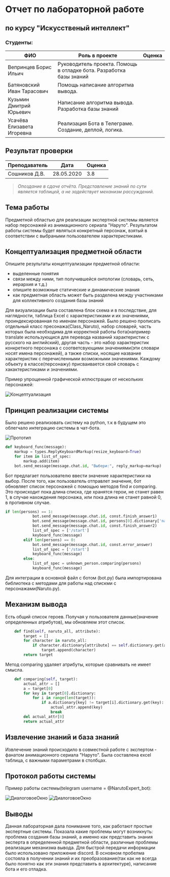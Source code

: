 # Отчет по лабораторной работе
## по курсу "Искусственый интеллект"

### Студенты: 

| ФИО       | Роль в проекте                     | Оценка       |
|-----------|------------------------------------|--------------|
| Вепринцев Борис Ильич | Руководитель проекта. Помощь в отладке бота. Разработка базы знаний |          |
| Батяновский Иван Тарасович| Помощь написание алгоритма вывода. |       |
| Кузьмин Дмитрий Юрьевич| Написание алгоритма вывода. Разработка базы знаний|      |
| Усачёва Елизавета Игоревна| Реализация Бота в Телеграме. Создание, деплой, логика.  |          |

## Результат проверки

| Преподаватель     | Дата         |  Оценка       |
|-------------------|--------------|---------------|
| Сошников Д.В. |    28.05.2020          |      3.8         |

> *Опоздание в сдаче отчёта. Представление знаний по сути является таблицей, а не задействует механизм рассуждений.*

## Тема работы

Предметной областью для реализации экспертной системы является набор персонажей из анимационного сериала "Наруто".
Результатом работы системы будет являться конкретный персонаж, взятый в соответствии с выбраными пользователем характеристиками.

## Концептуализация предметной области

Опишите результаты концептуализации предметной области:
 - выделенные понятия
 - связи между ними, тип получившейся онтологии (словарь, сеть, иерархия и т.д.)
 - опишите возможные статические и динамические знания
 - как предметная область может быть разделена между участниками для коллективного создания базы знаний 
 
 Для визуализации была составлена блок схема и в последствие, для наглядности, таблица Excel с характеристиками и их значениями, проиндексированная по именам персонажей. Было решено прописать отдельный класс пресонажа(Class_Naruto), набор словарей, часть которых была необходима для корректной работы бота(например translate использующися для перевода названий характеристик с русского на английский), другая часть - это набор характеристик конкретного персонажа с соответсвующими значениями(эти словари носят имена персонажей), а также списки, носящие название характеристик с перечисленными возможными значениями.
 Каждому объекту в классе(персонажу) присваивается свой словарь с хакактеристиками и значениями.

Пример упрощенной графической иллюстрации от нескольких персонажей:

![Концептуализация](img/NarituScheme.png)
## Принцип реализации системы

Было решено реализовать систему на python, т.к в будущем это облегчало интеграцию системы в чат-бота.

![Прототип](img/prototypeNaruto.jpg)

```python
def keyboard_func(message):
    markup = types.ReplyKeyboardMarkup(resize_keyboard=True)
    for item in list_of_spec:
        markup.add(item)
    bot.send_message(message.chat.id, "Выбери:", reply_markup=markup)
```
Бот предлагает пользователю ввести значение характеристики на выбор. После того, как пользователь отправлет значение, бот обновляет список персонажей с помощью методов find и comparing. Это происходит пока длина списка, где хранятся герои, не станет равен 1, в случае нахождения персонажа, или пока длина не станет равной 0, в противном случае.
```python
if len(persons) == 1:
            bot.send_message(message.chat.id, const.finish_answer1)
            bot.send_message(message.chat.id, persons[0].dictionary['name'])
            bot.send_message(message.chat.id, const.finish_answer2)
            list_of_spec = ['/start']
            keyboard_func(message)
        elif len(persons) == 0:
            bot.send_message(message.chat.id, const.error_answer)
            list_of_spec = ['/start']
            keyboard_func(message)
        else:
            list_of_spec = unknown_person.comparing(persons)
            keyboard_func(message)
```


Для интеграции в основной файл с ботом (bot.py) была импортирована библиотека с методами для работы над спискми с персонажами(Naruto.py).
## Механизм вывода
Есть общий список героев. Получая у пользователя данные(значение определенных атрибутов), мы обновляем этот список.
```python
    def find(self, naruto_all, attribute):
        target = []
        for character in naruto_all:
            if character.dictionary[attribute] == self.dictionary.get(attribute):
                target.append(character)
        return target
```


Метод comparing удаляет атрибуты, которые сравнивать не имеет смысла.
```python
    def comparing(self, target):
        actual_attr = []
        a = target[0]
        for key in target[0].dictionary:
            for i in range(len(target)):
                if a.dictionary[key] != target[i].dictionary.get(key):
                    actual_attr.append(key)
                    break
        del actual_attr[0]
        return actual_attr
```

## Извлечение знаний и база знаний

Извлечение знаний происходило в совместной работе с экспертом - фанатом анимационного сериала "Наруто". Была составлена excel таблица, с важными параметрами в столбцах.

## Протокол работы системы
Пример работы системы(telegram username = @NarutoExpert_bot):


![ДиалоговоеОкно](img/botOut2-1.png)
![ДиалоговоеОкно](img/botOut2-2.png)
## Выводы

Данная лабораторная дала понимание того, как работают простые экспертные системы. Показала какие проблемы могут возникнуть: проблема создания базы знаний, а именно как представить знания эксперта в определенной предметной области, различные проблемы реализации механизма вывода. Для быстрой передачи информации было использовано приложение discord. В основном пробелма состояла в получении знаний и их преобразование(так как не всегда было понятно как эти знания представить в архитектуре), написание бота и его отладка.
